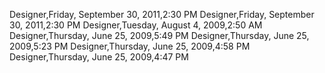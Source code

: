 ﻿Designer,Friday, September 30, 2011,2:30 PMDesigner,Friday, September 30, 2011,2:30 PMDesigner,Tuesday, August 4, 2009,2:50 AMDesigner,Thursday, June 25, 2009,5:49 PMDesigner,Thursday, June 25, 2009,5:23 PMDesigner,Thursday, June 25, 2009,4:58 PMDesigner,Thursday, June 25, 2009,4:47 PM